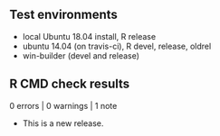 ## Test environments
* local Ubuntu 18.04 install, R release
* ubuntu 14.04 (on travis-ci), R devel, release, oldrel
* win-builder (devel and release)

## R CMD check results

0 errors | 0 warnings | 1 note

* This is a new release.
